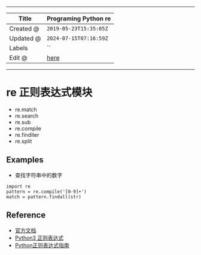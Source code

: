 -----

| Title     | Programing Python re                                 |
| --------- | ---------------------------------------------------- |
| Created @ | `2019-05-23T15:35:05Z`                               |
| Updated @ | `2024-07-15T07:16:59Z`                               |
| Labels    | \`\`                                                 |
| Edit @    | [here](https://github.com/junxnone/xwiki/issues/207) |

-----

# re 正则表达式模块

  - re.match
  - re.search
  - re.sub
  - re.compile
  - re.finditer
  - re.split

## Examples

  - 查找字符串中的数字

<!-- end list -->

    import re
    pattern = re.compile('[0-9]+')
    match = pattern.findall(str)

## Reference

  - [官方文档](https://docs.python.org/3/library/re.html)
  - [Python3
    正则表达式](https://www.runoob.com/python3/python3-reg-expressions.html)
  - [Python正则表达式指南](https://www.cnblogs.com/huxi/archive/2010/07/04/1771073.html)

